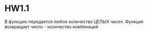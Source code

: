 # HW1.1
В функцию передается любое количество ЦЕЛЫХ чисел. Функция возвращает число -  количество комбинаций
